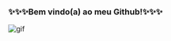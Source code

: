 <h3>✨✨✨Bem vindo(a) ao meu Github!✨✨✨</h3>

<!--Meu nome é Thaís Caroline Silva.<br>-->
<!--Sou Desenvolvedora fullstack.<br>
<!--Sou técnica em programação pelo Senac e atualmente curso Análise e desenvolvimento de sistemas.<br>
🌱 Atualmente estou estudando Angular e aprofundando meus conhecimentos em Spring/Spring Boot.<br>
📫 How to reach me: caroline.thais.dev@gmail.com | <a href="https://www.linkedin.com/in/thais-caroline-silva/" rel="nofollow">Linkedin</a> <img src="https://cdn-icons-png.flaticon.com/512/1400/1400486.png" height="20em" target="_blank">
&nbsp;&nbsp;
<!--<a href="mailto:caroline.thais.dev@gmail.com"><img src="https://cdn-icons.flaticon.com/png/512/5942/premium/5942471.png?token=exp=1651877834~hmac=125bb0f8997c5feb4bb50c11180dee80" height="45em" target="_blank"></a>-->

![gif](https://user-images.githubusercontent.com/76595905/196978295-39fc6df6-f8a6-404b-9a57-2a97e048bb6f.gif)


<!--<div display="inline">
<img src="https://img.icons8.com/?size=512&id=46630&format=png" height="60em">
<img src="https://cdn-icons-png.flaticon.com/512/3670/3670396.png" height="50em">
<img src="https://cdn-icons-png.flaticon.com/512/919/919825.png" height="50em">
<img src="https://cdn-icons-png.flaticon.com/512/919/919828.png" height="50em">
<img src="https://cdn-icons-png.flaticon.com/512/524/524545.png" height="50em">
<img src="https://cdn-icons-png.flaticon.com/512/524/524554.png" height="50em">
<img src="https://cdn-icons-png.flaticon.com/512/919/919836.png" height="50em">
<img src="https://cdn-icons-png.flaticon.com/512/603/603197.png" height="50em">
<img src="https://cdn-icons-png.flaticon.com/512/919/919851.png" height="50em">
</div>

<!--Here are some ideas to get you started:

- 🔭 I’m currently working on ...
- 🌱 I’m currently learning ...
- 👯 I’m looking to collaborate on ...
- 🤔 I’m looking for help with ...
- 💬 Ask me about ...
- 📫 How to reach me: ...
- 😄 
- ⚡ Fun fact: ...
-->
